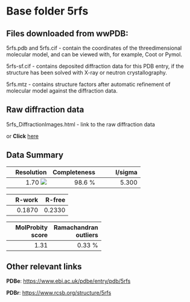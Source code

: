 # Base folder 5rfs

## Files downloaded from wwPDB:

5rfs.pdb and 5rfs.cif - contain the coordinates of the threedimensional molecular model, and can be viewed with, for example, Coot or Pymol.

5rfs-sf.cif - contains deposited diffraction data for this PDB entry, if the structure has been solved with X-ray or neutron crystallography.

5rfs.mtz - contains structure factors after automatic refinement of molecular model against the diffraction data.

## Raw diffraction data

5rfs_DiffractionImages.html - link to the raw diffraction data 

or **Click** [here](https://zenodo.org/record/3731514) 

## Data Summary
|   | Resolution | Completeness| I/sigma |
|---|-------------:|----------------:|--------------:|
|   |1.70 ![](https://github.com/thorn-lab/coronavirus_structural_task_force/blob/master/outreach/ang.svg)|98.6  %|<img width=50/>5.300|

|   | **R-work**| **R-free**   
|---|-------------:|----------------:|           
||0.1870|0.2330|

|   |**MolProbity<br>score**| **Ramachandran<br>outliers** 
|---|-------------:|----------------:|
||1.31|0.33 %|

## Other relevant links 
**PDBe**:  https://www.ebi.ac.uk/pdbe/entry/pdb/5rfs
 
**PDBr**: https://www.rcsb.org/structure/5rfs 

